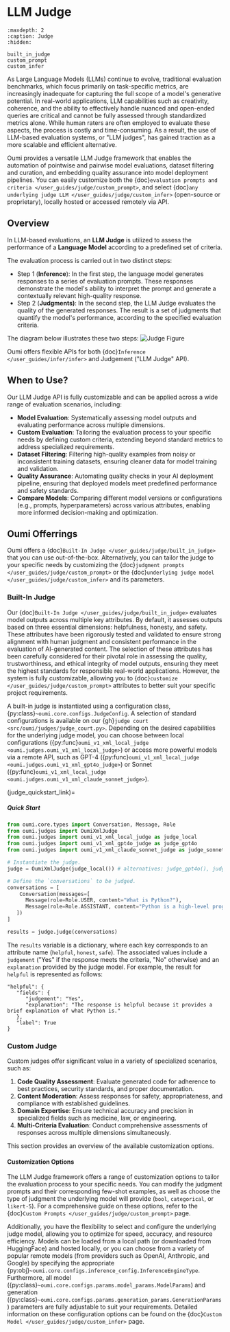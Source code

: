 # LLM Judge

```{toctree}
:maxdepth: 2
:caption: Judge
:hidden:

built_in_judge
custom_prompt
custom_infer
```

As Large Language Models (LLMs) continue to evolve, traditional evaluation benchmarks, which focus primarily on task-specific metrics, are increasingly inadequate for capturing the full scope of a model's generative potential. In real-world applications, LLM capabilities such as creativity, coherence, and the ability to effectively handle nuanced and open-ended queries are critical and cannot be fully assessed through standardized metrics alone. While human raters are often employed to evaluate these aspects, the process is costly and time-consuming. As a result, the use of LLM-based evaluation systems, or "LLM judges", has gained traction as a more scalable and efficient alternative.

Oumi provides a versatile LLM Judge framework that enables the automation of pointwise and pairwise model evaluations, dataset filtering and curation, and embedding quality assurance into model deployment pipelines. You can easily customize both the {doc}`evaluation prompts and criteria </user_guides/judge/custom_prompt>`, and select {doc}`any underlying judge LLM </user_guides/judge/custom_infer>` (open-source or proprietary), locally hosted or accessed remotely via API.

## Overview

In LLM-based evaluations, an **LLM Judge** is utilized to assess the performance of a **Language Model** according to a predefined set of criteria.

The evaluation process is carried out in two distinct steps:

- Step 1 (**Inference**): In the first step, the language model generates responses to a series of evaluation prompts. These responses demonstrate the model's ability to interpret the prompt and generate a contextually relevant high-quality response.
- Step 2 (**Judgments)**: In the second step, the LLM Judge evaluates the quality of the generated responses. The result is a set of judgments that quantify the model's performance, according to the specified evaluation criteria.

The diagram below illustrates these two steps:
![Judge Figure](/_static/judge/judge_figure.svg)

Oumi offers flexible APIs for both {doc}`Inference </user_guides/infer/infer>` and Judgement ("LLM Judge" API).

## When to Use?

Our LLM Judge API is fully customizable and can be applied across a wide range of evaluation scenarios, including:

- **Model Evaluation**: Systematically assessing model outputs and evaluating performance across multiple dimensions.
- **Custom Evaluation**: Tailoring the evaluation process to your specific needs by defining custom criteria, extending beyond standard metrics to address specialized requirements.
- **Dataset Filtering**: Filtering high-quality examples from noisy or inconsistent training datasets, ensuring cleaner data for model training and validation.
- **Quality Assurance**: Automating quality checks in your AI deployment pipeline, ensuring that deployed models meet predefined performance and safety standards.
- **Compare Models**: Comparing different model versions or configurations (e.g., prompts, hyperparameters) across various attributes, enabling more informed decision-making and optimization.


## Oumi Offerrings

Oumi offers a {doc}`Built-In Judge </user_guides/judge/built_in_judge>` that you can use out-of-the-box. Alternatively, you can tailor the judge to your specific needs by customizing the {doc}`judgment prompts </user_guides/judge/custom_prompt>` or the {doc}`underlying judge model </user_guides/judge/custom_infer>` and its parameters.

### Built-In Judge

Our {doc}`Built-In Judge </user_guides/judge/built_in_judge>` evaluates model outputs across multiple key attributes. By default, it assesses outputs based on three essential dimensions: helpfulness, honesty, and safety. These attributes have been rigorously tested and validated to ensure strong alignment with human judgment and consistent performance in the evaluation of AI-generated content. The selection of these attributes has been carefully considered for their pivotal role in assessing the quality, trustworthiness, and ethical integrity of model outputs, ensuring they meet the highest standards for responsible real-world applications. However, the system is fully customizable, allowing you to {doc}`customize </user_guides/judge/custom_prompt>` attributes to better suit your specific project requirements.

A built-in judge is instantiated using a configuration class, {py:class}`~oumi.core.configs.JudgeConfig`. A selection of standard configurations is available on our {gh}`judge court <src/oumi/judges/judge_court.py>`. Depending on the desired capabilities for the underlying judge model, you can choose between local configurations ({py:func}`oumi_v1_xml_local_judge <oumi.judges.oumi_v1_xml_local_judge>`) or access more powerful models via a remote API, such as GPT-4 ({py:func}`oumi_v1_xml_local_judge <oumi.judges.oumi_v1_xml_gpt4o_judge>`) or Sonnet ({py:func}`oumi_v1_xml_local_judge <oumi.judges.oumi_v1_xml_claude_sonnet_judge>`).


(judge_quickstart_link)=
##### Quick Start

```python
from oumi.core.types import Conversation, Message, Role
from oumi.judges import OumiXmlJudge
from oumi.judges import oumi_v1_xml_local_judge as judge_local
from oumi.judges import oumi_v1_xml_gpt4o_judge as judge_gpt4o
from oumi.judges import oumi_v1_xml_claude_sonnet_judge as judge_sonnet

# Instantiate the judge.
judge = OumiXmlJudge(judge_local()) # alternatives: judge_gpt4o(), judge_sonnet()

# Define the `conversations` to be judged.
conversations = [
    Conversation(messages=[
      Message(role=Role.USER, content="What is Python?"),
      Message(role=Role.ASSISTANT, content="Python is a high-level programming language.")
   ])
]

results = judge.judge(conversations)
```

The `results` variable is a dictionary, where each key corresponds to an attribute name (`helpful`, `honest`, `safe`). The associated values include a `judgement` ("Yes" if the response meets the criteria, "No" otherwise) and an `explanation` provided by the judge model. For example, the result for `helpful` is represented as follows:

```
"helpful": {
   "fields": {
      "judgement": "Yes",
      "explanation": "The response is helpful because it provides a brief explanation of what Python is."
   },
   "label": True
}
```

### Custom Judge

Custom judges offer significant value in a variety of specialized scenarios, such as:

1. **Code Quality Assessment**: Evaluate generated code for adherence to best practices, security standards, and proper documentation.
2. **Content Moderation**: Assess responses for safety, appropriateness, and compliance with established guidelines.
3. **Domain Expertise**:  Ensure technical accuracy and precision in specialized fields such as medicine, law, or engineering.
4. **Multi-Criteria Evaluation**: Conduct comprehensive assessments of responses across multiple dimensions simultaneously.

This section provides an overview of the available customization options.

#### Customization Options

The LLM Judge framework offers a range of customization options to tailor the evaluation process to your specific needs. You can modify the judgment prompts and their corresponding few-shot examples, as well as choose the type of judgment the underlying model will provide (`bool`, `categorical`, or `likert-5`). For a comprehensive guide on these options, refer to the {doc}`Custom Prompts </user_guides/judge/custom_prompt>` page.

Additionally, you have the flexibility to select and configure the underlying judge model, allowing you to optimize for speed, accuracy, and resource efficiency. Models can be loaded from a local path (or downloaded from HuggingFace) and hosted locally, or you can choose from a variety of popular remote models (from providers such as OpenAI, Anthropic, and Google) by specifying the appropriate {py:obj}`~oumi.core.configs.inference_config.InferenceEngineType`. Furthermore, all model ({py:class}`~oumi.core.configs.params.model_params.ModelParams`) and generation ({py:class}`~oumi.core.configs.params.generation_params.GenerationParams`) parameters are fully adjustable to suit your requirements. Detailed information on these configuration options can be found on the {doc}`Custom Model </user_guides/judge/custom_infer>` page.
